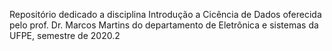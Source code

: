 Repositório dedicado a disciplina Introdução a Cicência de Dados oferecida pelo prof. Dr. Marcos Martins do departamento de Eletrônica e sistemas da UFPE, semestre de 2020.2